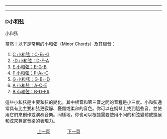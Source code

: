﻿---

---
<h3>D小和弦</h3>
小和弦

當然！以下是常用的小和弦（Minor Chords）及其根音：

1. [C 小和弦：C-E♭-G]()
2. [-D 小和弦：D-F-A]()
3. [E 小和弦：E-G-B]()
4. [F 小和弦：F-A♭-C]()
5. [G 小和弦：G-B♭-D]()
6. [A 小和弦：A-C-E]()
7. [B 小和弦：B-D-F#]()

這些小和弦是主要和弦的變化，其中根音和第三音之間的音程是小三度。小和弦通常具有比主要和弦更寂靜、憂傷或柔和的音色。你可以在鋼琴上找到這些音，並使用它們來創作或演奏音樂。同樣地，你也可以根據需要使用不同的和弦變體或擴展和弦來豐富音樂的表現力。

&nbsp;&nbsp;&nbsp;&nbsp;&nbsp;&nbsp;&nbsp;&nbsp;&nbsp;&nbsp;&nbsp;&nbsp;
&nbsp;&nbsp;&nbsp;&nbsp;&nbsp;&nbsp;&nbsp;&nbsp;&nbsp;&nbsp;&nbsp;&nbsp;
[上一頁](D-MainCord)
&nbsp;&nbsp;&nbsp;&nbsp;&nbsp;&nbsp;&nbsp;&nbsp;&nbsp;&nbsp;&nbsp;&nbsp;
[下一頁](C-MinorCord)






